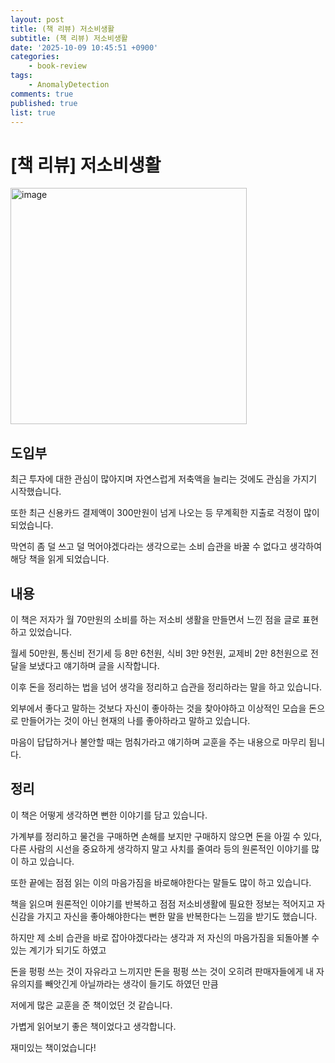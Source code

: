 ```yaml
---
layout: post
title: (책 리뷰) 저소비생활
subtitle: (책 리뷰) 저소비생활
date: '2025-10-09 10:45:51 +0900'
categories:
    - book-review
tags:
    - AnomalyDetection
comments: true
published: true
list: true
---
```


# [책 리뷰] 저소비생활

<img width="378" alt="image" src="https://velog.velcdn.com/images/alswp006/post/1e499377-f053-4fb9-b282-e4d14f7db75b/image.png" />

## 도입부

최근 투자에 대한 관심이 많아지며 자연스럽게 저축액을 늘리는 것에도 관심을 가지기 시작했습니다.

또한 최근 신용카드 결제액이 300만원이 넘게 나오는 등 무계획한 지출로 걱정이 많이 되었습니다.

막연히 좀 덜 쓰고 덜 먹어야겠다라는 생각으로는 소비 습관을 바꿀 수 없다고 생각하여 해당 책을 읽게 되었습니다.

## 내용

이 책은 저자가 월 70만원의 소비를 하는 저소비 생활을 만들면서 느낀 점을 글로 표현하고 있었습니다.

월세 50만원, 통신비 전기세 등 8만 6천원, 식비 3만 9천원, 교제비 2만 8천원으로 전 달을 보냈다고 얘기하며 글을 시작합니다.

이후 돈을 정리하는 법을 넘어 생각을 정리하고 습관을 정리하라는 말을 하고 있습니다.

외부에서 좋다고 말하는 것보다 자신이 좋아하는 것을 찾아야하고 이상적인 모습을 돈으로 만들어가는 것이 아닌 현재의 나를 좋아하라고 말하고 있습니다.

마음이 답답하거나 불안할 때는 멈춰가라고 얘기하며 교훈을 주는 내용으로 마무리 됩니다.

## 정리

이 책은 어떻게 생각하면 뻔한 이야기를 담고 있습니다.

가계부를 정리하고 물건을 구매하면 손해를 보지만 구매하지 않으면 돈을 아낄 수 있다, 다른 사람의 시선을 중요하게 생각하지 말고 사치를 줄여라 등의 원론적인 이야기를 많이 하고 있습니다.

또한 끝에는 점점 읽는 이의 마음가짐을 바로해야한다는 말들도 많이 하고 있습니다.

책을 읽으며 원론적인 이야기를 반복하고 점점 저소비생활에 필요한 정보는 적어지고 자신감을 가지고 자신을 좋아해야한다는 뻔한 말을 반복한다는 느낌을 받기도 했습니다.

하지만 제 소비 습관을 바로 잡아야겠다라는 생각과 저 자신의 마음가짐을 되돌아볼 수 있는 계기가 되기도 하였고

돈을 펑펑 쓰는 것이 자유라고 느끼지만 돈을 펑펑 쓰는 것이 오히려 판매자들에게 내 자유의지를 빼앗긴게 아닐까라는 생각이 들기도 하였던 만큼

저에게 많은 교훈을 준 책이었던 것 같습니다.

가볍게 읽어보기 좋은 책이었다고 생각합니다.

재미있는 책이었습니다!